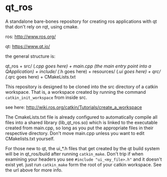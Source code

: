 # qt_ros
A standalone bare-bones repository for creating ros applications with qt that
don't rely on rqt, using cmake.

ros: http://www.ros.org/

qt:  https://www.qt.io/

the general structure is:

  qt_ros
    + src/           (*.cpp goes here)
        + main.cpp   (the main entry point into a QApplication)
    + include/       (*.h goes here)
    + resources/     (*.ui goes here)
        + qrc/       (*.qrc goes here)
    + CMakeLists.txt


This repository is designed to be cloned into the src directory of a catkin
workspace. That is, a workspace created by running the command `catkin_init_workspace`
from inside src.

see here: http://wiki.ros.org/catkin/Tutorials/create_a_workspace

The CmakeLists.txt file is already configured to automatically compile all files
into a shared library (lib_qt_ros.so) which is linked to the executable created
from main.cpp, so long as you put the appropriate files in their respective directory.
Don't move main.cpp unless you want to edit CMakelists.txt yourself.

For those new to qt, the ui_*.h files that get created by the qt build system
will be in qt_ros/build after running `catkin_make`. Don't trip if when
examining your headers you see `#include "ui_<my_file>.h"` and it doesn't exist
yet. just run `catkin_make` form the root of your catkin workspace.
See the url above for more info.
